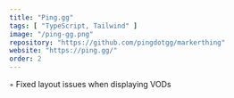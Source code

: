 ```yaml
---
title: "Ping.gg"
tags: [ "TypeScript, Tailwind" ]
image: "/ping-gg.png"
repository: "https://github.com/pingdotgg/markerthing"
website: "https://ping.gg/"
order: 2
---
```


◦ Fixed layout issues when displaying VODs
